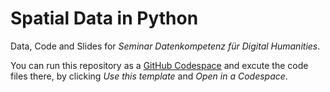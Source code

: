 # Spatial Data in Python

Data, Code and Slides for _Seminar Datenkompetenz für Digital Humanities_.

You can run this repository as a [GitHub Codespace](https://docs.github.com/en/codespaces) and excute the code files there, by clicking _Use this template_ and _Open in a Codespace_.